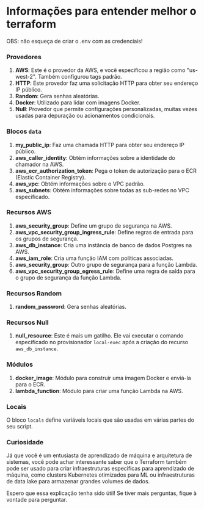 # Informações para entender melhor o terraform


OBS: não esqueça de criar o .env com as credenciais!

### Provedores

1. **AWS**: Este é o provedor da AWS, e você especificou a região como "us-west-2". Também configurou tags padrão.
2. **HTTP**: Este provedor faz uma solicitação HTTP para obter seu endereço IP público.
3. **Random**: Gera senhas aleatórias.
4. **Docker**: Utilizado para lidar com imagens Docker.
5. **Null**: Provedor que permite configurações personalizadas, muitas vezes usadas para depuração ou acionamentos condicionais.

### Blocos `data`

1. **my_public_ip**: Faz uma chamada HTTP para obter seu endereço IP público.
2. **aws_caller_identity**: Obtém informações sobre a identidade do chamador na AWS.
3. **aws_ecr_authorization_token**: Pega o token de autorização para o ECR (Elastic Container Registry).
4. **aws_vpc**: Obtém informações sobre o VPC padrão.
5. **aws_subnets**: Obtém informações sobre todas as sub-redes no VPC especificado.

### Recursos AWS

1. **aws_security_group**: Define um grupo de segurança na AWS.
2. **aws_vpc_security_group_ingress_rule**: Define regras de entrada para os grupos de segurança.
3. **aws_db_instance**: Cria uma instância de banco de dados Postgres na AWS.
4. **aws_iam_role**: Cria uma função IAM com políticas associadas.
5. **aws_security_group**: Outro grupo de segurança para a função Lambda.
6. **aws_vpc_security_group_egress_rule**: Define uma regra de saída para o grupo de segurança da função Lambda.

### Recursos Random

1. **random_password**: Gera senhas aleatórias.

### Recursos Null

1. **null_resource**: Este é mais um gatilho. Ele vai executar o comando especificado no provisionador `local-exec` após a criação do recurso `aws_db_instance`.

### Módulos

1. **docker_image**: Módulo para construir uma imagem Docker e enviá-la para o ECR.
2. **lambda_function**: Módulo para criar uma função Lambda na AWS.

### Locais

O bloco `locals` define variáveis locais que são usadas em várias partes do seu script.

### Curiosidade

Já que você é um entusiasta de aprendizado de máquina e arquitetura de sistemas, você pode achar interessante saber que o Terraform também pode ser usado para criar infraestruturas específicas para aprendizado de máquina, como clusters Kubernetes otimizados para ML ou infraestruturas de data lake para armazenar grandes volumes de dados.

Espero que essa explicação tenha sido útil! Se tiver mais perguntas, fique à vontade para perguntar.